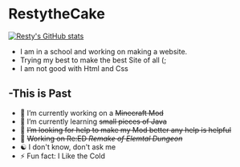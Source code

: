 # RestytheCake

[![Resty's GitHub stats](https://github-readme-stats-three-snowy-87.vercel.app/api?username=RestytheCake)](https://github.com/RestytheCake/github-readme-stats)

- I am in a school and working on making a website.
- Trying my best to make the best Site of all (;
- I am not good with Html and Css

-This is Past
-
- 🔭 I’m currently working on a ~~Minecraft Mod~~
- 🌱 I’m currently learning ~~small pieces of Java~~
- 🤔 ~~I’m looking for help to make my Mod better any help is helpful~~
- 🔧 ~~Working on Re:ED   _Remake of Elemtal Dungeon_~~
- ☯  I don't know, don't ask me
- ⚡ Fun fact: I Like the Cold 
<!--
**RestytheCake/RestytheCake** is a ✨ _special_ ✨ repository because its `README.md` (this file) appears on your GitHub profile.

Here are some ideas to get you started:

- 🔭 I’m currently working on ...
- 🌱 I’m currently learning ...
- 👯 I’m looking to collaborate on ...
- 🤔 I’m looking for help with ...
- 💬 Ask me about ...
- 📫 How to reach me: ...
- 😄 Pronouns: ...
- ⚡ Fun fact: ...
-->
